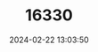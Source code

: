 ---
title: "16330"
category: "Partula tristis"
draft: false
date: 2024-02-22 13:03:50
languages:
  English: ["Polynesian Tree Snail"]
  Tahitian: ["Areho"]
---